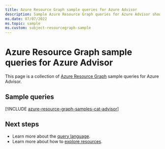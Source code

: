 ```yaml
---
title: Azure Resource Graph sample queries for Azure Advisor
description: Sample Azure Resource Graph queries for Azure Advisor showing use of resource types and tables to access Azure Advisor related resources and properties.
ms.date: 07/07/2022
ms.topic: sample
ms.custom: subject-resourcegraph-sample
---
```

# Azure Resource Graph sample queries for Azure Advisor

This page is a collection of [Azure Resource Graph](/azure/governance/resource-graph/overview) sample queries for Azure Advisor. 

## Sample queries

[!INCLUDE [azure-resource-graph-samples-cat-advisor](./includes/azure-advisor.md)]

## Next steps

- Learn more about the [query language](/azure/governance/resource-graph/concepts/query-language).
- Learn more about how to [explore resources](/azure/governance/resource-graph/concepts/explore-resources).
